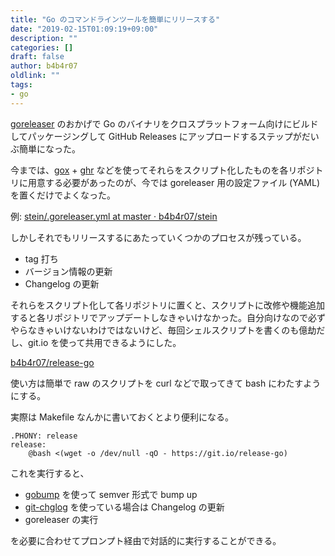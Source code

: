 ```yaml
---
title: "Go のコマンドラインツールを簡単にリリースする"
date: "2019-02-15T01:09:19+09:00"
description: ""
categories: []
draft: false
author: b4b4r07
oldlink: ""
tags:
- go
---
```


[goreleaser](https://github.com/goreleaser/goreleaser) のおかげで Go のバイナリをクロスプラットフォーム向けにビルドしてパッケージングして GitHub Releases にアップロードするステップがだいぶ簡単になった。

今までは、[gox](https://github.com/mitchellh/gox) + [ghr](https://github.com/tcnksm/ghr) などを使ってそれらをスクリプト化したものを各リポジトリに用意する必要があったのが、今では goreleaser 用の設定ファイル (YAML) を置くだけでよくなった。

例: [stein/.goreleaser.yml at master · b4b4r07/stein](https://github.com/b4b4r07/stein/blob/master/.goreleaser.yml)

しかしそれでもリリースするにあたっていくつかのプロセスが残っている。

- tag 打ち
- バージョン情報の更新
- Changelog の更新

それらをスクリプト化して各リポジトリに置くと、スクリプトに改修や機能追加すると各リポジトリでアップデートしなきゃいけなかった。自分向けなので必ずやらなきゃいけないわけではないけど、毎回シェルスクリプトを書くのも億劫だし、git.io を使って共用できるようにした。

[b4b4r07/release-go](https://github.com/b4b4r07/release-go)

使い方は簡単で raw のスクリプトを curl などで取ってきて bash にわたすようにする。

実際は Makefile なんかに書いておくとより便利になる。

```make
.PHONY: release
release:
	@bash <(wget -o /dev/null -qO - https://git.io/release-go)
```

これを実行すると、

- [gobump](https://github.com/motemen/gobump) を使って semver 形式で bump up
- [git-chglog](https://github.com/git-chglog/git-chglog) を使っている場合は Changelog の更新
- goreleaser の実行

を必要に合わせてプロンプト経由で対話的に実行することができる。
